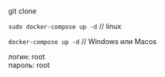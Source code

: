 #
git clone 

  
`sudo docker-compose up -d` // linux

`docker-compose up -d` // Windows или Macos


логин: root  
пароль: root
